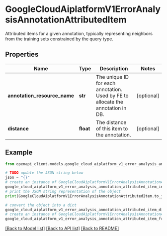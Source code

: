 # GoogleCloudAiplatformV1ErrorAnalysisAnnotationAttributedItem

Attributed items for a given annotation, typically representing neighbors from the training sets constrained by the query type.

## Properties

Name | Type | Description | Notes
------------ | ------------- | ------------- | -------------
**annotation_resource_name** | **str** | The unique ID for each annotation. Used by FE to allocate the annotation in DB. | [optional] 
**distance** | **float** | The distance of this item to the annotation. | [optional] 

## Example

```python
from openapi_client.models.google_cloud_aiplatform_v1_error_analysis_annotation_attributed_item import GoogleCloudAiplatformV1ErrorAnalysisAnnotationAttributedItem

# TODO update the JSON string below
json = "{}"
# create an instance of GoogleCloudAiplatformV1ErrorAnalysisAnnotationAttributedItem from a JSON string
google_cloud_aiplatform_v1_error_analysis_annotation_attributed_item_instance = GoogleCloudAiplatformV1ErrorAnalysisAnnotationAttributedItem.from_json(json)
# print the JSON string representation of the object
print(GoogleCloudAiplatformV1ErrorAnalysisAnnotationAttributedItem.to_json())

# convert the object into a dict
google_cloud_aiplatform_v1_error_analysis_annotation_attributed_item_dict = google_cloud_aiplatform_v1_error_analysis_annotation_attributed_item_instance.to_dict()
# create an instance of GoogleCloudAiplatformV1ErrorAnalysisAnnotationAttributedItem from a dict
google_cloud_aiplatform_v1_error_analysis_annotation_attributed_item_from_dict = GoogleCloudAiplatformV1ErrorAnalysisAnnotationAttributedItem.from_dict(google_cloud_aiplatform_v1_error_analysis_annotation_attributed_item_dict)
```
[[Back to Model list]](../README.md#documentation-for-models) [[Back to API list]](../README.md#documentation-for-api-endpoints) [[Back to README]](../README.md)


